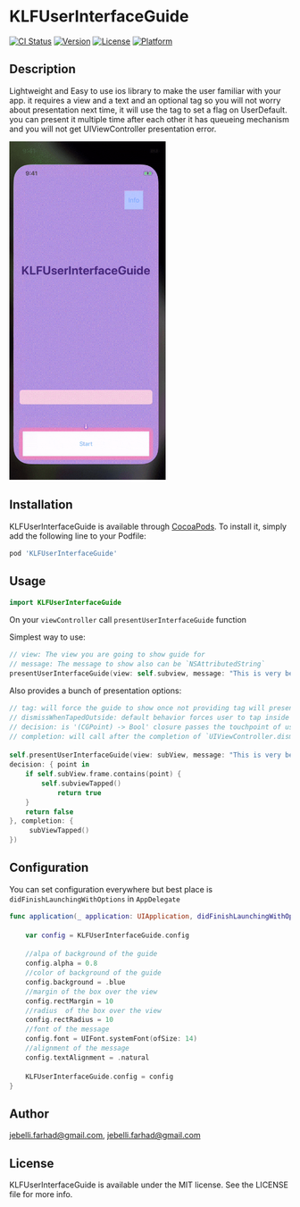 # KLFUserInterfaceGuide

[![CI Status](https://img.shields.io/travis/jebelli.farhad@gmail.com/KLFUserInterfaceGuide.svg?style=flat)](https://travis-ci.org/jebelli.farhad@gmail.com/KLFUserInterfaceGuide)
[![Version](https://img.shields.io/cocoapods/v/KLFUserInterfaceGuide.svg?style=flat)](https://cocoapods.org/pods/KLFUserInterfaceGuide)
[![License](https://img.shields.io/cocoapods/l/KLFUserInterfaceGuide.svg?style=flat)](https://cocoapods.org/pods/KLFUserInterfaceGuide)
[![Platform](https://img.shields.io/cocoapods/p/KLFUserInterfaceGuide.svg?style=flat)](https://cocoapods.org/pods/KLFUserInterfaceGuide)


## Description
Lightweight and Easy to use ios library to make the user familiar with your app.
it requires a view and a text and an optional tag so you will not worry about presentation next time, it will use the tag to set a flag on UserDefault. you can present it multiple time after each other it has queueing mechanism and you will not get UIViewController presentation error.

<img src="example.gif" width="280">
  
## Installation

KLFUserInterfaceGuide is available through [CocoaPods](https://cocoapods.org). To install
it, simply add the following line to your Podfile:

```ruby
pod 'KLFUserInterfaceGuide'
```

## Usage

```swift
import KLFUserInterfaceGuide
```

On your `viewController` call `presentUserInterfaceGuide` function

Simplest way to use:
```swift 5.2
// view: The view you are going to show guide for
// message: The message to show also can be `NSAttributedString`
presentUserInterfaceGuide(view: self.subview, message: "This is very beginning message!!!")
```

Also provides a bunch of presentation options:
```swift
// tag: will force the guide to show once not providing tag will present the guide every time
// dismissWhenTapedOutside: default behavior forces user to tap inside the box set this property to true so the guide will dismiss by tapping outside.
// decision: is '(CGPoint) -> Bool' closure passes the touchpoint of user in coordinate of view if return true means touchpoints is where it should be and guide will dismiss if false noting happens
// completion: will call after the completion of `UIViewController.dismiss()` called 

self.presentUserInterfaceGuide(view: subView, message: "This is very begining message!!!", tag: "view1", dismissWhenTapedOutside: true,
decision: { point in
    if self.subView.frame.contains(point) {
        self.subviewTapped()
            return true
    }
    return false
}, completion: {
     subViewTapped()
})

```

## Configuration
You can set configuration everywhere but best place is `didFinishLaunchingWithOptions` in `AppDelegate`
```swift
func application(_ application: UIApplication, didFinishLaunchingWithOptions launchOptions: [UIApplication.LaunchOptionsKey: Any]?) -> Bool {
    
    var config = KLFUserInterfaceGuide.config

    //alpa of background of the guide
    config.alpha = 0.8
    //color of background of the guide
    config.background = .blue
    //margin of the box over the view
    config.rectMargin = 10
    //radius  of the box over the view
    config.rectRadius = 10
    //font of the message
    config.font = UIFont.systemFont(ofSize: 14)
    //alignment of the message
    config.textAlignment = .natural
    
    KLFUserInterfaceGuide.config = config
}
```

## Author

jebelli.farhad@gmail.com, jebelli.farhad@gmail.com

## License

KLFUserInterfaceGuide is available under the MIT license. See the LICENSE file for more info.
